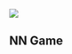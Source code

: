 [![](http://10.1.1.13:3000/nn-game/nngame/actions/workflows/BuildAndTest.yaml/badge.svg?branch=master)](http://10.1.1.13:3000/nn-game/nngame/actions?workflow=BuildAndTest.yaml&actor=0&status=0 "Build Status")

## NN Game